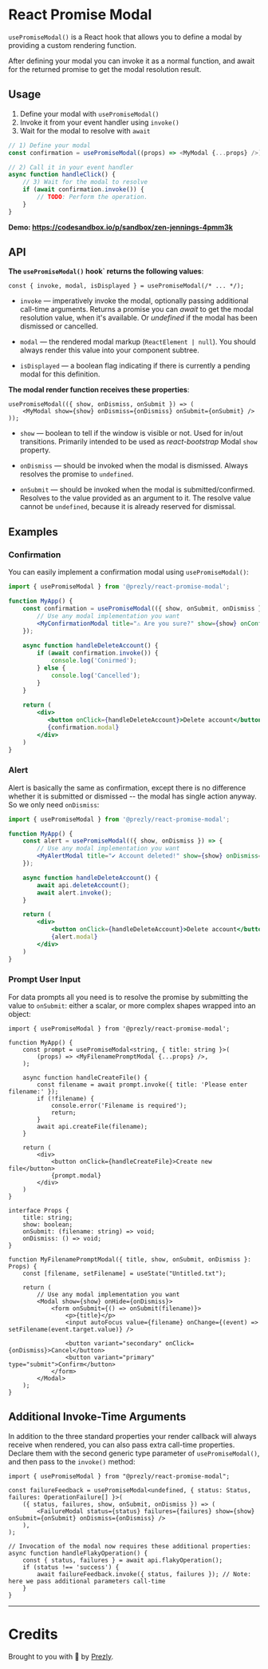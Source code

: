 # React Promise Modal

`usePromiseModal()` is a React hook that allows you to define a modal
by providing a custom rendering function.

After defining your modal you can invoke it as a normal function,
and await for the returned promise to get the modal resolution result.

## Usage

1. Define your modal with `usePromiseModal()`
2. Invoke it from your event handler using `invoke()`
3. Wait for the modal to resolve with `await`

```js
// 1) Define your modal
const confirmation = usePromiseModal((props) => <MyModal {...props} />);

// 2) Call it in your event handler
async function handleClick() {
    // 3) Wait for the modal to resolve
    if (await confirmation.invoke()) {
        // TODO: Perform the operation.
    }
}
```

**Demo: https://codesandbox.io/p/sandbox/zen-jennings-4pmm3k**

## API

**The `usePromiseModal()` hook` returns the following values**:

```tsx
const { invoke, modal, isDisplayed } = usePromiseModal(/* ... */);
```

- `invoke` — imperatively invoke the modal, optionally passing additional call-time arguments.
  Returns a promise you can _await_ to get the modal resolution value, when it's available. 
  Or _undefined_ if the modal has been dismissed or cancelled.

- `modal` — the rendered modal markup (`ReactElement | null`). You should always render this
  value into your component subtree.

- `isDisplayed` — a boolean flag indicating if there is currently a pending modal
  for this definition.

**The modal render function receives these properties**:

```tsx
usePromiseModal(({ show, onDismiss, onSubmit }) => (
    <MyModal show={show} onDismiss={onDismiss} onSubmit={onSubmit} />
));
```


- `show` — boolean to tell if the window is visible or not. 
   Used for in/out transitions. 
   Primarily intended to be used as *react-bootstrap* Modal `show` property.

- `onDismiss` — should be invoked when the modal is dismissed.
  Always resolves the promise to `undefined`.

- `onSubmit` — should be invoked when the modal is submitted/confirmed. 
   Resolves to the value provided as an argument to it.
   The resolve value cannot be `undefined`, because it is already reserved for dismissal.


## Examples

### Confirmation

You can easily implement a confirmation modal using `usePromiseModal()`:

```jsx
import { usePromiseModal } from '@prezly/react-promise-modal';

function MyApp() {
    const confirmation = usePromiseModal(({ show, onSubmit, onDismiss }) => {
        // Use any modal implementation you want
        <MyConfirmationModal title="⚠️ Are you sure?" show={show} onConfirm={() => onSubmit(true)} onDismiss={onDismiss} />
    });
    
    async function handleDeleteAccount() {
        if (await confirmation.invoke()) {
            console.log('Conirmed');
        } else {
            console.log('Cancelled');
        }
    }
    
    return (
        <div>
           <button onClick={handleDeleteAccount}>Delete account</button>
           {confirmation.modal}
        </div>
    )
}
```

### Alert

Alert is basically the same as confirmation, except there is no difference whether
it is submitted or dismissed -- the modal has single action anyway. 
So we only need `onDismiss`:

```jsx
import { usePromiseModal } from '@prezly/react-promise-modal';

function MyApp() {
    const alert = usePromiseModal(({ show, onDismiss }) => {
        // Use any modal implementation you want
        <MyAlertModal title="✔ Account deleted!" show={show} onDismiss={onDismiss} />
    });

    async function handleDeleteAccount() {
        await api.deleteAccount();
        await alert.invoke();
    }

    return (
        <div>
            <button onClick={handleDeleteAccount}>Delete account</button>
            {alert.modal}
        </div>
    )
}

```

### Prompt User Input

For data prompts all you need is to resolve the promise by submitting the value to `onSubmit`:
either a scalar, or more complex shapes wrapped into an object:

```tsx
import { usePromiseModal } from '@prezly/react-promise-modal';

function MyApp() {
    const prompt = usePromiseModal<string, { title: string }>(
        (props) => <MyFilenamePromptModal {...props} />,
    );

    async function handleCreateFile() {
        const filename = await prompt.invoke({ title: 'Please enter filename:' });
        if (!filename) {
            console.error('Filename is required');
            return;
        }
        await api.createFile(filename);
    }

    return (
        <div>
            <button onClick={handleCreateFile}>Create new file</button>
            {prompt.modal}
        </div>
    )
}

interface Props {
    title: string;
    show: boolean;
    onSubmit: (filename: string) => void;
    onDismiss: () => void;
}

function MyFilenamePromptModal({ title, show, onSubmit, onDismiss }: Props) {
    const [filename, setFilename] = useState("Untitled.txt");

    return (
        // Use any modal implementation you want
        <Modal show={show} onHide={onDismiss}>
            <form onSubmit={() => onSubmit(filename)}>
                <p>{title}</p>
                <input autoFocus value={filename} onChange={(event) => setFilename(event.target.value)} />

                <button variant="secondary" onClick={onDismiss}>Cancel</button>
                <button variant="primary" type="submit">Confirm</button>
            </form>
        </Modal>
    );
}
```

## Additional Invoke-Time Arguments

In addition to the three standard properties your render callback will always receive when rendered,
you can also pass extra call-time properties. Declare them with the second generic type parameter of `usePromiseModal()`,
and then pass to the `invoke()` method:

```tsx
import { usePromiseModal } from "@prezly/react-promise-modal";

const failureFeedback = usePromiseModal<undefined, { status: Status, failures: OperationFailure[] }>(
    ({ status, failures, show, onSubmit, onDismiss }) => (
        <FailureModal status={status} failures={failures} show={show} onSubmit={onSubmit} onDismiss={onDismiss} />
    ),
);

// Invocation of the modal now requires these additional properties:
async function handleFlakyOperation() {
    const { status, failures } = await api.flakyOperation();
    if (status !== 'success') {
        await failureFeedback.invoke({ status, failures }); // Note: here we pass additional parameters call-time
    }
}
```

------------------

# Credits

Brought to you with :metal: by [Prezly](https://www.prezly.com/?utm_source=github&utm_campaign=react-promise-modal).
